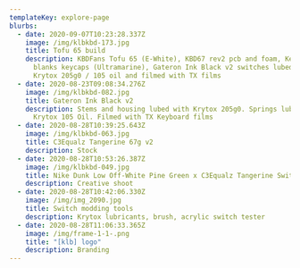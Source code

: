 ```yaml
---
templateKey: explore-page
blurbs:
  - date: 2020-09-07T10:23:28.337Z
    image: /img/klbkbd-173.jpg
    title: Tofu 65 build
    description: KBDFans Tofu 65 (E-White), KBD67 rev2 pcb and foam, Keyreative ABS
      blanks keycaps (Ultramarine), Gateron Ink Black v2 switches lubed with
      Krytox 205g0 / 105 oil and filmed with TX films
  - date: 2020-08-23T09:08:34.276Z
    image: /img/klbkbd-082.jpg
    title: Gateron Ink Black v2
    description: Stems and housing lubed with Krytox 205g0. Springs lubed with
      Krytox 105 Oil. Filmed with TX Keyboard films
  - date: 2020-08-28T10:39:25.643Z
    image: /img/klbkbd-063.jpg
    title: C3Equalz Tangerine 67g v2
    description: Stock
  - date: 2020-08-28T10:53:26.387Z
    image: /img/klbkbd-049.jpg
    title: Nike Dunk Low Off-White Pine Green x C3Equalz Tangerine Switch
    description: Creative shoot
  - date: 2020-08-28T10:42:06.330Z
    image: /img/img_2090.jpg
    title: Switch modding tools
    description: Krytox lubricants, brush, acrylic switch tester
  - date: 2020-08-28T11:06:33.365Z
    image: /img/frame-1-1-.png
    title: "[klb] logo"
    description: Branding
---
```

